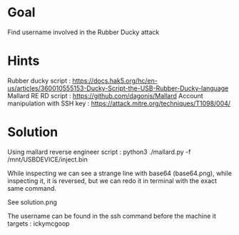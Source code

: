 # Goal 
Find username involved in the Rubber Ducky attack

# Hints

Rubber ducky script : https://docs.hak5.org/hc/en-us/articles/360010555153-Ducky-Script-the-USB-Rubber-Ducky-language
Mallard RE RD script : https://github.com/dagonis/Mallard
Account manipulation with SSH key : https://attack.mitre.org/techniques/T1098/004/

# Solution 

Using mallard reverse engineer script : 
python3 ./mallard.py -f /mnt/USBDEVICE/inject.bin

While inspecting we can see a strange line with base64 (base64.png), while inspecting it, it is reversed, but we can redo it in terminal with the exact same command. 

See solution.png

The username can be found in the ssh command before the machine it targets : ickymcgoop
 


